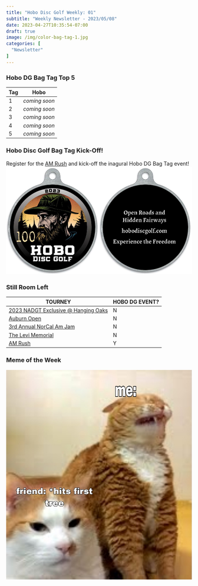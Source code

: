 ```yaml
---
title: "Hobo Disc Golf Weekly: 01"
subtitle: "Weekly Newsletter - 2023/05/08"
date: 2023-04-27T10:35:54-07:00
draft: true
image: /img/color-bag-tag-1.jpg
categories: [
  "Newsletter"
]
---
```

### Hobo DG Bag Tag Top 5
| Tag | Hobo |
| --- | ---- |
| 1 | *coming soon* |
| 2 | *coming soon* |
| 3 | *coming soon* |
| 4 | *coming soon* |
| 5 | *coming soon* |

### Hobo Disc Golf Bag Tag Kick-Off!
Register for the [AM Rush](https://www.discgolfscene.com/tournaments/The_Am_Rush_2023) and kick-off the inagural Hobo DG Bag Tag event!
![Color Hobo DG Logo Bag Tag Fronnt and Back](/img/color-bag-tag-front-back.jpg)

### Still Room Left
| TOURNEY | HOBO DG EVENT? |
| ------- | -------------- |
| [2023 NADGT Exclusive @ Hanging Oaks](https://www.discgolfscene.com/tournaments/2023_NADGT_Exclusive_at_Hanging_Oaks) |N|
| [Auburn Open](https://www.discgolfscene.com/tournaments/Auburn_Open_2023) |N|
| [3rd Annual NorCal Am Jam](https://www.discgolfscene.com/tournaments/NorCal_Am_Jam_2023) |N|
| [The Levi Memorial](https://www.discgolfscene.com/tournaments/The_Levi_Memorial_2023) |N|
| [AM Rush](https://www.discgolfscene.com/tournaments/The_Am_Rush_2023) |Y|

### Meme of the Week
![Two cats, one making a face behind the other](/img/cat-dg-meme.jpeg)
